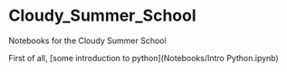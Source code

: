 # Cloudy_Summer_School
Notebooks for the Cloudy Summer School

First of all, [some introduction to python](Notebooks/Intro Python.ipynb)

